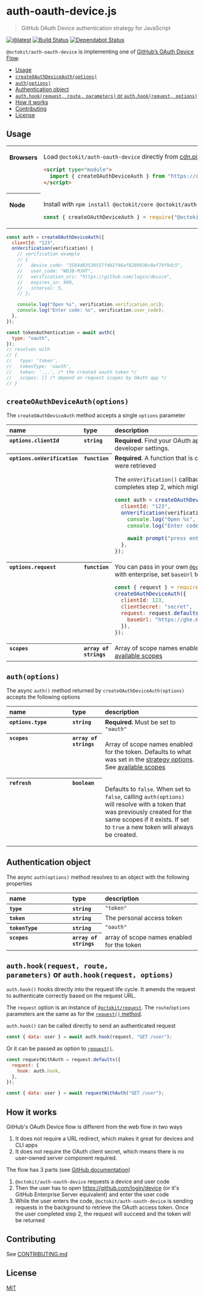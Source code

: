 # auth-oauth-device.js

> GitHub OAuth Device authentication strategy for JavaScript

[![@latest](https://img.shields.io/npm/v/@octokit/auth-oauth-device.svg)](https://www.npmjs.com/package/@octokit/auth-oauth-device)
[![Build Status](https://github.com/octokit/auth-oauth-device.js/workflows/Test/badge.svg)](https://github.com/octokit/auth-oauth-device.js/actions?query=workflow%3ATest+branch%3Amain)
[![Dependabot Status](https://api.dependabot.com/badges/status?host=github&repo=octokit/auth-oauth-device.js)](https://dependabot.com/)

`@octokit/auth-oauth-device` is implementing one of [GitHub’s OAuth Device Flow](https://docs.github.com/en/developers/apps/authorizing-oauth-apps#device-flow).

<!-- toc -->

- [Usage](#usage)
- [`createOAuthDeviceAuth(options)`](#createoauthdeviceauthoptions)
- [`auth(options)`](#authoptions)
- [Authentication object](#authentication-object)
- [`auth.hook(request, route, parameters)` or `auth.hook(request, options)`](#authhookrequest-route-parameters-or-authhookrequest-options)
- [How it works](#how-it-works)
- [Contributing](#contributing)
- [License](#license)

<!-- tocstop -->

## Usage

<table>
<tbody valign=top align=left>
<tr><th>

Browsers

</th><td width=100%>

Load `@octokit/auth-oauth-device` directly from [cdn.pika.dev](https://cdn.pika.dev)

```html
<script type="module">
  import { createOAuthDeviceAuth } from "https://cdn.pika.dev/@octokit/auth-oauth-device";
</script>
```

</td></tr>
<tr><th>

Node

</th><td>

Install with `npm install @octokit/core @octokit/auth-oauth-device`

```js
const { createOAuthDeviceAuth } = require("@octokit/auth-oauth-device");
```

</td></tr>
</tbody>
</table>

```js
const auth = createOAuthDeviceAuth({
  clientId: "123",
  onVerification(verification) {
    // verification example
    // {
    //   device_code: "3584d83530557fdd1f46af8289938c8ef79f9dc5",
    //   user_code: "WDJB-MJHT",
    //   verification_uri: "https://github.com/login/device",
    //   expires_in: 900,
    //   interval: 5,
    // };

    console.log("Open %s", verification.verification_uri);
    console.log("Enter code: %s", verification.user_code);
  },
});

const tokenAuthentication = await auth({
  type: "oauth",
});
// resolves with
// {
//   type: 'token',
//   tokenType: 'oauth',
//   token: '...', /* the created oauth token */
//   scopes: [] /* depend on request scopes by OAuth app */
// }
```

## `createOAuthDeviceAuth(options)`

The `createOAuthDeviceAuth` method accepts a single `options` parameter

<table width="100%">
  <thead align=left>
    <tr>
      <th width=150>
        name
      </th>
      <th width=70>
        type
      </th>
      <th>
        description
      </th>
    </tr>
  </thead>
  <tbody align=left valign=top>
    <tr>
      <th>
        <code>options.clientId</code>
      </th>
      <th>
        <code>string</code>
      </th>
      <td>
        <strong>Required</strong>. Find your OAuth app’s <code>Client ID</code> in your account’s developer settings.
      </td>
    </tr>
    <tr>
      <th>
        <code>options.onVerification</code>
      </th>
      <th>
        <code>function</code>
      </th>
      <td>
        <strong>Required</strong>. A function that is called once the device and user codes were retrieved

The `onVerification()` callback can be used to pause until the user completes step 2, which might result in a better user experience.

```js
const auth = createOAuthDeviceAuth({
  clientId: "123",
  onVerification(verification) {
    console.log("Open %s", verification.verification_uri);
    console.log("Enter code: %s", verification.user_code);

    await prompt("press enter when you are ready to continue")
  },
});
```

</td>
    </tr>
    <tr>
      <th>
        <code>options.request</code>
      </th>
      <th>
        <code>function</code>
      </th>
      <td>
        You can pass in your own <a href="https://github.com/octokit/request.js"><code>@octokit/request</code></a> instance. For usage with enterprise, set <code>baseUrl</code> to the API root endpoint. Example:

```js
const { request } = require("@octokit/request");
createOAuthDeviceAuth({
  clientId: 123,
  clientSecret: "secret",
  request: request.defaults({
    baseUrl: "https://ghe.my-company.com/api/v3",
  }),
});
```

</td></tr>
    <tr>
      <th>
        <code>scopes</code>
      </th>
      <th>
        <code>array of strings</code>
      </th>
      <td>
        Array of scope names enabled for the token. Defaults to <code>[]</code>. See <a href="https://docs.github.com/en/developers/apps/scopes-for-oauth-apps#available-scopes">available scopes</a>
      </td>
    </tr>
  </tbody>
</table>

## `auth(options)`

The async `auth()` method returned by `createOAuthDeviceAuth(options)` accepts the following options

<table width="100%">
  <thead align=left>
    <tr>
      <th width=150>
        name
      </th>
      <th width=70>
        type
      </th>
      <th>
        description
      </th>
    </tr>
  </thead>
  <tbody align=left valign=top>
    <tr>
      <th>
        <code>options.type</code>
      </th>
      <th>
        <code>string</code>
      </th>
      <td>
        <strong>Required.</strong> Must be set to <code>"oauth"</code>
      </td>
    </tr>
    <tr>
      <th>
        <code>scopes</code>
      </th>
      <th>
        <code>array of strings</code>
      </th>
      <td>

Array of scope names enabled for the token. Defaults to what was set in the [strategy options](#createoauthdeviceauthoptions). See <a href="https://docs.github.com/en/developers/apps/scopes-for-oauth-apps#available-scopes">available scopes</a>

</td>
    </tr>
    <tr>
      <th>
        <code>refresh</code>
      </th>
      <th>
        <code>boolean</code>
      </th>
      <td>

Defaults to `false`. When set to `false`, calling `auth(options)` will resolve with a token that was previously created for the same scopes if it exists. If set to `true` a new token will always be created.

</td>
    </tr>
  </tbody>
</table>

## Authentication object

The async `auth(options)` method resolves to an object with the following properties

<table width="100%">
  <thead align=left>
    <tr>
      <th width=150>
        name
      </th>
      <th width=70>
        type
      </th>
      <th>
        description
      </th>
    </tr>
  </thead>
  <tbody align=left valign=top>
    <tr>
      <th>
        <code>type</code>
      </th>
      <th>
        <code>string</code>
      </th>
      <td>
        <code>"token"</code>
      </td>
    </tr>
    <tr>
      <th>
        <code>token</code>
      </th>
      <th>
        <code>string</code>
      </th>
      <td>
        The personal access token
      </td>
    </tr>
    <tr>
      <th>
        <code>tokenType</code>
      </th>
      <th>
        <code>string</code>
      </th>
      <td>
        <code>"oauth"</code>
      </td>
    </tr>
    <tr>
      <th>
        <code>scopes</code>
      </th>
      <th>
        <code>array of strings</code>
      </th>
      <td>
        array of scope names enabled for the token
      </td>
    </tr>
  </tbody>
</table>

## `auth.hook(request, route, parameters)` or `auth.hook(request, options)`

`auth.hook()` hooks directly into the request life cycle. It amends the request to authenticate correctly based on the request URL.

The `request` option is an instance of [`@octokit/request`](https://github.com/octokit/request.js#readme). The `route`/`options` parameters are the same as for the [`request()` method](https://github.com/octokit/request.js#request).

`auth.hook()` can be called directly to send an authenticated request

```js
const { data: user } = await auth.hook(request, "GET /user");
```

Or it can be passed as option to [`request()`](https://github.com/octokit/request.js#request).

```js
const requestWithAuth = request.defaults({
  request: {
    hook: auth.hook,
  },
});

const { data: user } = await requestWithAuth("GET /user");
```

## How it works

GitHub's OAuth Device flow is different from the web flow in two ways

1. It does not require a URL redirect, which makes it great for devices and CLI apps
2. It does not require the OAuth client secret, which means there is no user-owned server component required.

The flow has 3 parts (see [GitHub documentation](https://docs.github.com/en/developers/apps/authorizing-oauth-apps#device-flow))

1. `@octokit/auth-oauth-device` requests a device and user code
2. Then the user has to open https://github.com/login/device (or it's GitHub Enterprise Server equivalent) and enter the user code
3. While the user enters the code, `@octokit/auth-oauth-device` is sending requests in the background to retrieve the OAuth access token. Once the user completed step 2, the request will succeed and the token will be returned

## Contributing

See [CONTRIBUTING.md](CONTRIBUTING.md)

## License

[MIT](LICENSE)
